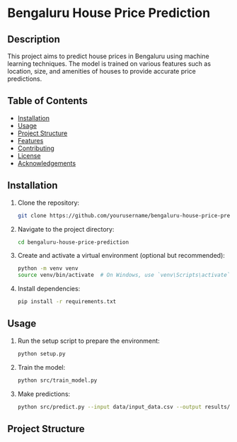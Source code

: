 # Bengaluru House Price Prediction

## Description
This project aims to predict house prices in Bengaluru using machine learning techniques. The model is trained on various features such as location, size, and amenities of houses to provide accurate price predictions.

## Table of Contents
- [Installation](#installation)
- [Usage](#usage)
- [Project Structure](#project-structure)
- [Features](#features)
- [Contributing](#contributing)
- [License](#license)
- [Acknowledgements](#acknowledgements)

## Installation
1. Clone the repository:
    ```bash
    git clone https://github.com/yourusername/bengaluru-house-price-prediction.git
    ```
2. Navigate to the project directory:
    ```bash
    cd bengaluru-house-price-prediction
    ```
3. Create and activate a virtual environment (optional but recommended):
    ```bash
    python -m venv venv
    source venv/bin/activate  # On Windows, use `venv\Scripts\activate`
    ```
4. Install dependencies:
    ```bash
    pip install -r requirements.txt
    ```

## Usage
1. Run the setup script to prepare the environment:
    ```bash
    python setup.py
    ```
2. Train the model:
    ```bash
    python src/train_model.py
    ```
3. Make predictions:
    ```bash
    python src/predict.py --input data/input_data.csv --output results/predictions.csv
    ```

## Project Structure

